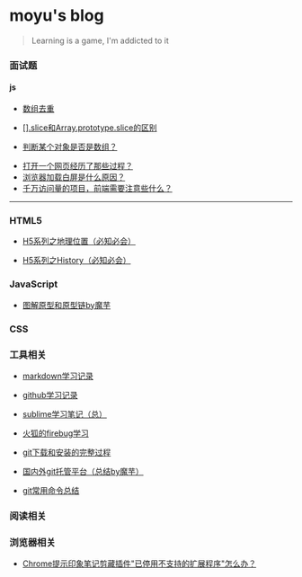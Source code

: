 # moyu's blog

> Learning is a game, I'm addicted to it

### 面试题

#### js
+ [数组去重](http://www.cnblogs.com/moyuling/p/9021340.html)

+ [[].slice和Array.prototype.slice的区别](http://www.cnblogs.com/moyuling/p/9019292.html)

+ [判断某个对象是否是数组？](http://www.cnblogs.com/moyuling/p/9019163.html)


- [打开一个网页经历了那些过程？](http://web.jobbole.com/94150/)
- [浏览器加载白屏是什么原因？](/Collection/WhiteScreen.md)
- [千万访问量的项目，前端需要注意些什么？](/Collection/DozensOfVisits.md)


---


### HTML5

- [H5系列之地理位置（必知必会）](http://www.cnblogs.com/moyuling/p/8965192.html)

- [H5系列之History（必知必会）](http://www.cnblogs.com/moyuling/p/8970760.html)


### JavaScript

+ [图解原型和原型链by魔芋](subMenu/prototype.md)


### CSS





### 工具相关

+ [markdown学习记录](subMenu/markdown.md)

+ [github学习记录](subMenu/github.md)

+ [sublime学习笔记（总）](subMenu/sublime.md)

+ [火狐的firebug学习](subMenu/firebug.md)

+ [git下载和安装的完整过程](http://www.cnblogs.com/moyuling/p/9004442.html)

+ [国内外git托管平台（总结by魔芋）](http://www.cnblogs.com/moyuling/p/9004765.html)

+ [git常用命令总结](http://www.cnblogs.com/moyuling/p/9005966.html)

### 阅读相关



### 浏览器相关

+ [Chrome提示印象笔记剪藏插件"已停用不支持的扩展程序"怎么办？](http://www.cnblogs.com/moyuling/p/8965736.html)


